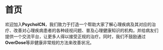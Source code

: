 # 首页

欢迎加入**PsycholCN**，我们致力于打造一个帮助大家了解心理疾病及其对应的治疗、改善对心理疾病患者的各种歧视问题、普及心理健康知识的机构，并给病友们提供一个交流平台，让更多人得以接受正规的治疗。同时，我们不鼓励通过**OverDose**等非健康非常规的方法来改善状况。
